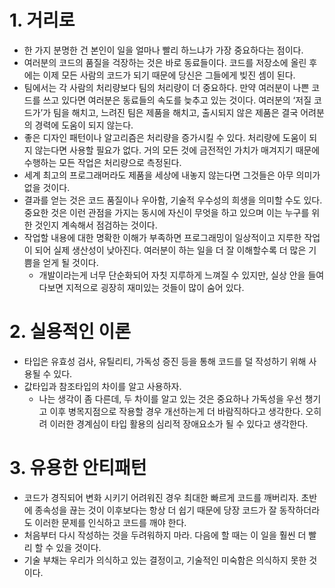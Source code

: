 # 1. 거리로

- 한 가지 분명한 건 본인이 일을 얼마나 빨리 하느냐가 가장 중요하다는 점이다.
- 여러분의 코드의 품질을 걱장하는 것은 바로 동료들이다. 코드를 저장소에 올린 후에는 이제 모든 사람의 코드가 되기 때문에 당신은 그들에게 빚진 셈이 된다. 
- 팀에서는 각 사람의 처리량보다 팀의 처리량이 더 중요하다. 만약 여러분이 나쁜 코드를 쓰고 있다면 여러분은 동료들의 속도를 늦추고 있는 것이다. 여러분의 ‘저질 코드가’가 팀을 해치고, 느려진 팀은 제품을 해치고, 출시되지 않은 제품은 결국 어려분의 경력에 도움이 되지 않는다.
- 좋은 디자인 패턴이나 알고리즘은 처리량을 증가시킬 수 있다. 처리량에 도움이 되지 않는다면 사용할 필요가 없다. 거의 모든 것에 금전적인 가치가 매겨지기 때문에 수행하는 모든 작업은 처리량으로 측정된다.
- 세계 최고의 프로그래머라도 제품을 세상에 내놓지 않는다면 그것들은 아무 의미가 없을 것이다.
- 결과를 얻는 것은 코드 품질이나 우아함, 기술적 우수성의 희생을 의미할 수도 있다. 중요한 것은 이런 관점을 가지는 동시에 자신이 무엇을 하고 있으며 이는 누구를 위한 것인지 계속해서 점검하는 것이다.
- 작업할 내용에 대한 명확한 이해가 부족하면 프로그래밍이 일상적이고 지루한 작업이 되어 실제 생산성이 낮아진다. 여러분이 하는 일을 더 잘 이해할수록 더 많은 기쁨을 얻게 될 것이다.
  - 개발이라는게 너무 단순화되어 자칫 지루하게 느껴질 수 있지만, 실상 안을 들여다보면 지적으로 굉장히 재미있는 것들이 많이 숨어 있다.



# 2. 실용적인 이론

-   타입은 유효성 검사, 유틸리티, 가독성 증진 등을 통해 코드를 덜 작성하기 위해 사용될 수 있다.
-   값타입과 참조타입의 차이를 알고 사용하자.
    -   나는 생각이 좀 다른데, 두 차이를 알고 있는 것은 중요하나 가독성을 우선 챙기고 이후 병목지점으로 작용할 경우 개선하는게 더 바람직하다고 생각한다. 오히려 이러한 경계심이 타입 활용의 심리적 장애요소가 될 수 있다고 생각한다.


# 3. 유용한 안티패턴

- 코드가 경직되어 변화 시키기 어려워진 경우 최대한 빠르게 코드를 깨버리자. 초반에 종속성을 끊는 것이 이후보다는 항상 더 쉽기 때문에 당장 코드가 잘 동작하더라도 이러한 문제를 인식하고 코드를 깨야 한다.
- 처음부터 다시 작성하는 것을 두려워하지 마라. 다음에 할 때는 이 일을 훨씬 더 빨리 할 수 있을 것이다.
- 기술 부채는 우리가 의식하고 있는 결정이고, 기술적인 미숙함은 의식하지 못한 것이다.

